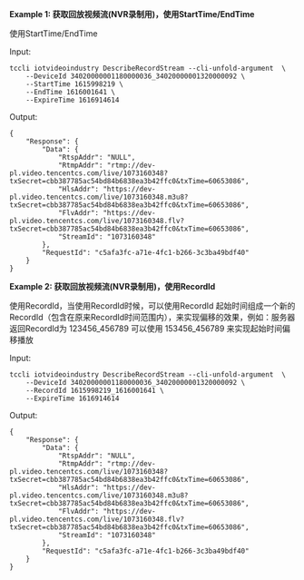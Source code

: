 **Example 1: 获取回放视频流(NVR录制用)，使用StartTime/EndTime**

使用StartTime/EndTime

Input: 

```
tccli iotvideoindustry DescribeRecordStream --cli-unfold-argument  \
    --DeviceId 34020000001180000036_34020000001320000092 \
    --StartTime 1615998219 \
    --EndTime 1616001641 \
    --ExpireTime 1616914614
```

Output: 
```
{
    "Response": {
        "Data": {
            "RtspAddr": "NULL",
            "RtmpAddr": "rtmp://dev-pl.video.tencentcs.com/live/1073160348?txSecret=cbb387785ac54bd84b6838ea3b42ffc0&txTime=60653086",
            "HlsAddr": "https://dev-pl.video.tencentcs.com/live/1073160348.m3u8?txSecret=cbb387785ac54bd84b6838ea3b42ffc0&txTime=60653086",
            "FlvAddr": "https://dev-pl.video.tencentcs.com/live/1073160348.flv?txSecret=cbb387785ac54bd84b6838ea3b42ffc0&txTime=60653086",
            "StreamId": "1073160348"
        },
        "RequestId": "c5afa3fc-a71e-4fc1-b266-3c3ba49bdf40"
    }
}
```

**Example 2: 获取回放视频流(NVR录制用)，使用RecordId**

使用RecordId，当使用RecordId时候，可以使用RecordId 起始时间组成一个新的RecordId（包含在原来RecordId时间范围内），来实现偏移的效果，例如：服务器返回RecordId为 123456_456789   可以使用 153456_456789 来实现起始时间偏移播放

Input: 

```
tccli iotvideoindustry DescribeRecordStream --cli-unfold-argument  \
    --DeviceId 34020000001180000036_34020000001320000092 \
    --RecordId 1615998219_1616001641 \
    --ExpireTime 1616914614
```

Output: 
```
{
    "Response": {
        "Data": {
            "RtspAddr": "NULL",
            "RtmpAddr": "rtmp://dev-pl.video.tencentcs.com/live/1073160348?txSecret=cbb387785ac54bd84b6838ea3b42ffc0&txTime=60653086",
            "HlsAddr": "https://dev-pl.video.tencentcs.com/live/1073160348.m3u8?txSecret=cbb387785ac54bd84b6838ea3b42ffc0&txTime=60653086",
            "FlvAddr": "https://dev-pl.video.tencentcs.com/live/1073160348.flv?txSecret=cbb387785ac54bd84b6838ea3b42ffc0&txTime=60653086",
            "StreamId": "1073160348"
        },
        "RequestId": "c5afa3fc-a71e-4fc1-b266-3c3ba49bdf40"
    }
}
```

